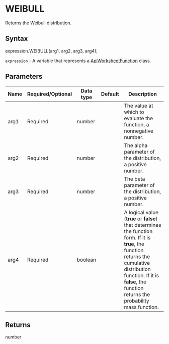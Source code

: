 # WEIBULL

Returns the Weibull distribution.

## Syntax

expression.WEIBULL(arg1, arg2, arg3, arg4);

`expression` - A variable that represents a [ApiWorksheetFunction](../ApiWorksheetFunction.md) class.

## Parameters

| **Name** | **Required/Optional** | **Data type** | **Default** | **Description** |
| ------------- | ------------- | ------------- | ------------- | ------------- |
| arg1 | Required | number |  | The value at which to evaluate the function, a nonnegative number. |
| arg2 | Required | number |  | The alpha parameter of the distribution, a positive number. |
| arg3 | Required | number |  | The beta parameter of the distribution, a positive number. |
| arg4 | Required | boolean |  | A logical value (**true** or **false**) that determines the function form. If it is **true**, the function returns the cumulative distribution function. If it is **false**, the function returns the probability mass function. |

## Returns

number